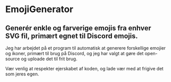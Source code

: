 # EmojiGenerator
Generér enkle og farverige emojis fra enhver SVG fil, primært egnet til Discord emojis.
---
Jeg har arbejdet på et program til automatisk at generere forskellige emojier og ikoner, primært til brug på Discord, og jeg har valgt at gøre det open-source og uploade det til frit brug.

Vær venlig at respekter ejerskabet af koden, og lade vær med at frigive det som jeres egen.
